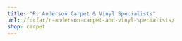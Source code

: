 ```yaml
---
title: "R. Anderson Carpet & Vinyl Specialists"
url: /forfar/r-anderson-carpet-and-vinyl-specialists/
shop: carpet
---
```

